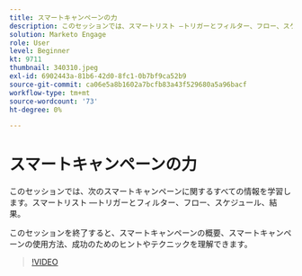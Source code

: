 ```yaml
---
title: スマートキャンペーンの力
description: このセッションでは、スマートリスト —トリガーとフィルター、フロー、スケジュール、結果を含む、スマートキャンペーンに関するすべての情報を確認します。
solution: Marketo Engage
role: User
level: Beginner
kt: 9711
thumbnail: 340310.jpeg
exl-id: 6902443a-81b6-42d0-8fc1-0b7bf9ca52b9
source-git-commit: ca06e5a8b1602a7bcfb83a43f529680a5a96bacf
workflow-type: tm+mt
source-wordcount: '73'
ht-degree: 0%

---
```


# スマートキャンペーンの力

このセッションでは、次のスマートキャンペーンに関するすべての情報を学習します。スマートリスト —トリガーとフィルター、フロー、スケジュール、結果。

このセッションを終了すると、スマートキャンペーンの概要、スマートキャンペーンの使用方法、成功のためのヒントやテクニックを理解できます。

>[!VIDEO](https://video.tv.adobe.com/v/340310/?quality=12&learn=on)
